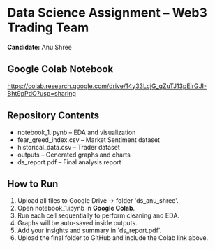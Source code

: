 # Data Science Assignment – Web3 Trading Team  
**Candidate:** Anu Shree  

## Google Colab Notebook  
https://colab.research.google.com/drive/14y33LcjG_qZuTJ13pEirGJI-Bht9pPdO?usp=sharing

## Repository Contents  
- notebook_1.ipynb – EDA and visualization  
- fear_greed_index.csv – Market Sentiment dataset  
- historical_data.csv – Trader dataset  
- outputs – Generated graphs and charts  
- ds_report.pdf – Final analysis report  

## How to Run  
1. Upload all files to Google Drive → folder 'ds_anu_shree'.  
2. Open notebook_1.ipynb in **Google Colab**.  
3. Run each cell sequentially to perform cleaning and EDA.  
4. Graphs will be auto-saved inside outputs.  
5. Add your insights and summary in 'ds_report.pdf'.  
6. Upload the final folder to GitHub and include the Colab link above.  

